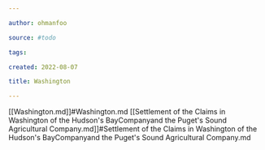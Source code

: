 ```yaml
---

author: ohmanfoo

source: #todo

tags: 

created: 2022-08-07

title: Washington

---
```

[[Washington.md]]#Washington.md
[[Settlement of the Claims in Washington of the Hudson's BayCompanyand the Puget's Sound Agricultural Company.md]]#Settlement of the Claims in Washington of the Hudson's BayCompanyand the Puget's Sound Agricultural Company.md